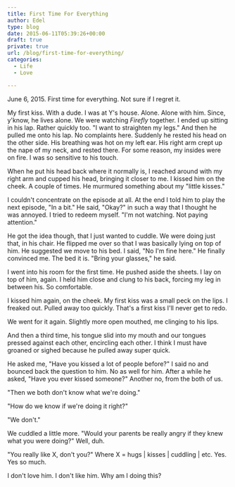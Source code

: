 ```yaml
---
title: First Time For Everything
author: Edel
type: blog
date: 2015-06-11T05:39:26+00:00
draft: true
private: true
url: /blog/first-time-for-everything/
categories:
  - Life
  - Love

---
```

June 6, 2015. First time for everything. Not sure if I regret it.

My first kiss. With a dude. I was at Y's house. Alone. Alone with him. Since, y'know, he lives alone. We were watching _Firefly_ together. I ended up sitting in his lap. Rather quickly too. "I want to straighten my legs." And then he pulled me onto his lap. No complaints here. Suddenly he rested his head on the other side. His breathing was hot on my left ear. His right arm crept up the nape of my neck, and rested there. For some reason, my insides were on fire. I was so sensitive to his touch.

When he put his head back where it normally is, I reached around with my right arm and cupped his head, bringing it closer to me. I kissed him on the cheek. A couple of times. He murmured something about my "little kisses."

I couldn't concentrate on the episode at all. At the end I told him to play the next episode, "In a bit." He said, "Okay?" in such a way that I thought he was annoyed. I tried to redeem myself. "I'm not watching. Not paying attention."

He got the idea though, that I just wanted to cuddle. We were doing just that, in his chair. He flipped me over so that I was basically lying on top of him. He suggested we move to his bed. I said, "No I'm fine here." He finally convinced me. The bed it is. "Bring your glasses," he said.

I went into his room for the first time. He pushed aside the sheets. I lay on top of him, again. I held him close and clung to his back, forcing my leg in between his. So comfortable.

I kissed him again, on the cheek. My first kiss was a small peck on the lips. I freaked out. Pulled away too quickly. That's a first kiss I'll never get to redo.

We went for it again. Slightly more open mouthed, me clinging to his lips.

And then a third time, his tongue slid into my mouth and our tongues pressed against each other, encircling each other. I think I must have groaned or sighed because he pulled away super quick.

He asked me, "Have you kissed a lot of people before?" I said no and bounced back the question to him. No as well for him. After a while he asked, "Have you ever kissed someone?" Another no, from the both of us.

"Then we both don't know what we're doing."

"How do we know if we're doing it right?"

"We don't."

We cuddled a little more. "Would your parents be really angry if they knew what you were doing?" Well, duh.

"You really like X, don't you?" Where X = hugs | kisses | cuddling | etc. Yes. Yes so much.

I don't love him. I don't like him. Why am I doing this?